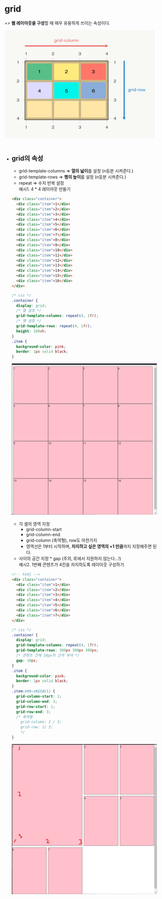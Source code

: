 # grid

=> **웹 레이아웃을 구성**할 때 매우 유용하게 쓰이는 속성이다.

<div align="center">
<img src="images/grid.png" width="600">
</div><br>

- ## grid의 속성

  - grid-template-columns => **열의 넓이**를 설정 (n등분 시켜준다.)
  - grid-template-rows => **행의 높이**를 설정 (n등분 시켜준다.)
  - repeat => 수치 반복 설정<br>
    예시1. 4 \* 4 레이아웃 만들기

  ```html
  <div class="container">
    <div class="item">1</div>
    <div class="item">2</div>
    <div class="item">3</div>
    <div class="item">4</div>
    <div class="item">5</div>
    <div class="item">6</div>
    <div class="item">7</div>
    <div class="item">8</div>
    <div class="item">9</div>
    <div class="item">10</div>
    <div class="item">11</div>
    <div class="item">12</div>
    <div class="item">13</div>
    <div class="item">14</div>
    <div class="item">15</div>
    <div class="item">16</div>
  </div>
  ```

  ```css
  /* css */
  .container {
    display: grid;
    /* 열 설정 */
    grid-template-columns: repeat(4, 1fr);
    /* 행 설정 */
    grid-template-rows: repeat(4, 1fr);
    height: 100vh;
  }
  .item {
    background-color: pink;
    border: 1px solid black;
  }
  ```

    <div align="center">
    <img src="images/grid(2).png" width="600">
    </div><br>
    
    * 각 셀의 영역 지정
        * grid-column-start
        * grid-column-end
        * grid-column (축약형), row도 마찬가지
        * 영역선은 1부터 시작하며, **차지하고 싶은 영역의 +1 만큼**까지 지정해주면 된다.

  - 사이의 공간 지정 \* gap (주의, IE에서 지원하지 않는다...!)<br>
    예시2. 1번째 콘텐츠가 4칸을 차지하도록 레이아웃 구성하기

  ```html
  <!-- html -->
  <div class="container">
    <div class="item">1</div>
    <div class="item">2</div>
    <div class="item">3</div>
    <div class="item">4</div>
    <div class="item">5</div>
    <div class="item">6</div>
    <div class="item">7</div>
  </div>
  ```

  ```css
  /* css */
  .container {
    display: grid;
    grid-template-columns: repeat(4, 1fr);
    grid-template-rows: 300px 300px 300px;
    /* 콘텐츠 간에 10px의 간격 부여 */
    gap: 10px;
  }
  .item {
    background-color: pink;
    border: 1px solid black;
  }
  .item:nth-child(1) {
    grid-column-start: 1;
    grid-column-end: 3;
    grid-row-start: 1;
    grid-row-end: 3;
    /* 축약형 
      grid-column: 1 / 3;
      grid-row: 1/ 3;
      */
  }
  ```

    <div align="center">
    <img src="images/grid(3).png" width="600">
    </div><br>
